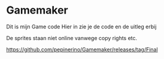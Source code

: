 # Gamemaker
Dit is mijn Game code
Hier in zie je de code en de uitleg erbij

De sprites staan niet online vanwege copy rights etc.

https://github.com/pepinerino/Gamemaker/releases/tag/Final

